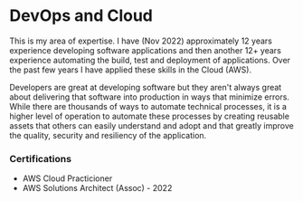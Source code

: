 # DevOps and Cloud

This is my area of expertise.  I have (Nov 2022) approximately 12 years experience developing software applications and then another 12+ years experience automating the build, test and deployment of applications.  Over the past few years I have applied these skills in the Cloud (AWS).

Developers are great at developing software but they aren't always great about delivering that software into production in ways that minimize errors.  While there are thousands of ways to automate technical processes, it is a higher level of operation to automate these processes by creating reusable assets that others can easily understand and adopt and that greatly improve the quality, security and resiliency of the application.

### Certifications
  - AWS Cloud Practicioner
  - AWS Solutions Architect (Assoc) - 2022
<div data-iframe-width="150" data-iframe-height="270" data-share-badge-id="6e8123c5-670a-40da-b866-65d3081be2f8" data-share-badge-host="https://www.credly.com"></div><script type="text/javascript" async src="//cdn.credly.com/assets/utilities/embed.js"></script>

